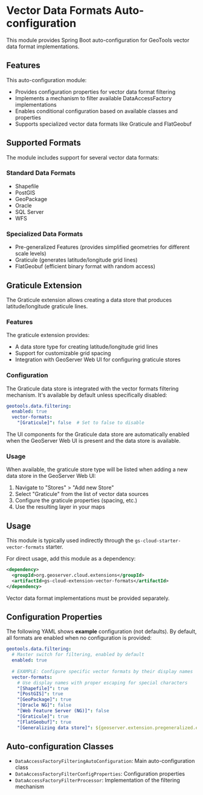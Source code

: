 # Vector Data Formats Auto-configuration

This module provides Spring Boot auto-configuration for GeoTools vector data format implementations.

## Features

This auto-configuration module:
- Provides configuration properties for vector data format filtering
- Implements a mechanism to filter available DataAccessFactory implementations
- Enables conditional configuration based on available classes and properties
- Supports specialized vector data formats like Graticule and FlatGeobuf

## Supported Formats

The module includes support for several vector data formats:

### Standard Data Formats
- Shapefile
- PostGIS
- GeoPackage
- Oracle
- SQL Server
- WFS

### Specialized Data Formats
- Pre-generalized Features (provides simplified geometries for different scale levels)
- Graticule (generates latitude/longitude grid lines)
- FlatGeobuf (efficient binary format with random access)

## Graticule Extension

The Graticule extension allows creating a data store that produces latitude/longitude graticule lines.

### Features

The graticule extension provides:
- A data store type for creating latitude/longitude grid lines
- Support for customizable grid spacing
- Integration with GeoServer Web UI for configuring graticule stores

### Configuration

The Graticule data store is integrated with the vector formats filtering mechanism. It's available by default unless specifically disabled:

```yaml
geotools.data.filtering:
  enabled: true
  vector-formats:
    "[Graticule]": false  # Set to false to disable
```

The UI components for the Graticule data store are automatically enabled when the GeoServer Web UI is present and the data store is available.

### Usage

When available, the graticule store type will be listed when adding a new data store in the GeoServer Web UI:

1. Navigate to "Stores" > "Add new Store"
2. Select "Graticule" from the list of vector data sources
3. Configure the graticule properties (spacing, etc.)
4. Use the resulting layer in your maps

## Usage

This module is typically used indirectly through the `gs-cloud-starter-vector-formats` starter.

For direct usage, add this module as a dependency:

```xml
<dependency>
  <groupId>org.geoserver.cloud.extensions</groupId>
  <artifactId>gs-cloud-extension-vector-formats</artifactId>
</dependency>
```

Vector data format implementations must be provided separately.

## Configuration Properties

The following YAML shows **example** configuration (not defaults). By default, all formats are enabled when no configuration is provided:

```yaml
geotools.data.filtering:
  # Master switch for filtering, enabled by default
  enabled: true
  
  # EXAMPLE: Configure specific vector formats by their display names
  vector-formats:
    # Use display names with proper escaping for special characters
    "[Shapefile]": true
    "[PostGIS]": true
    "[GeoPackage]": true
    "[Oracle NG]": false
    "[Web Feature Server (NG)]": false
    "[Graticule]": true
    "[FlatGeobuf]": true
    "[Generalizing data store]": ${geoserver.extension.pregeneralized.enabled:false}
```

## Auto-configuration Classes

- `DataAccessFactoryFilteringAutoConfiguration`: Main auto-configuration class
- `DataAccessFactoryFilterConfigProperties`: Configuration properties
- `DataAccessFactoryFilterProcessor`: Implementation of the filtering mechanism